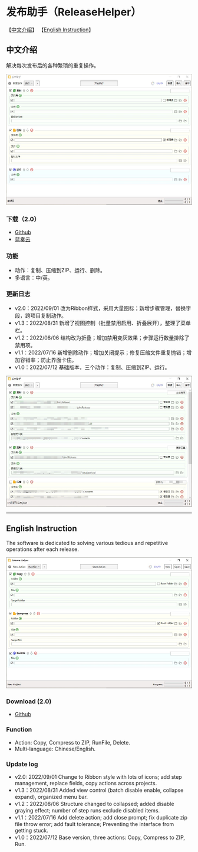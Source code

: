 # 发布助手（ReleaseHelper）

【[中文介绍](https://github.com/tp1415926535/ReleaseHelper#%E4%B8%AD%E6%96%87%E4%BB%8B%E7%BB%8D)】 【[English Instruction](https://github.com/tp1415926535/ReleaseHelper#english-instruction)】    

## 中文介绍

解决每次发布后的各种繁琐的重复操作。     

![图](https://github.com/tp1415926535/ReleaseHelper/blob/main/%E6%88%AA%E5%9B%BE/%E5%8F%91%E5%B8%83%E5%8A%A9%E6%89%8B1.jpg)   


### 下载（2.0）  
* [Github](https://github.com/tp1415926535/ReleaseHelper/raw/main/%E5%8F%91%E5%B8%83%E5%8A%A9%E6%89%8B%EF%BC%88ReleaseHelper%EF%BC%89v2.0.zip)   
* [蓝奏云](https://wwp.lanzouw.com/iE6TS0aqt3sh)

### 功能
* 动作：复制、压缩到ZIP、运行、删除。   
* 多语言：中/英。   

### 更新日志   
* v2.0：2022/09/01 改为Ribbon样式，采用大量图标；新增步骤管理，替换字段，跨项目复制动作。
* v1.3：2022/08/31 新增了视图控制（批量禁用启用、折叠展开），整理了菜单栏。
* v1.2：2022/08/06 结构改为折叠；增加禁用变灰效果；步骤运行数量排除了禁用项。
* v1.1：2022/07/16 新增删除动作；增加关闭提示；修复压缩文件重复抛错；增加容错率；防止界面卡住。   
* v1.0：2022/07/12 基础版本，三个动作：复制、压缩到ZIP、运行。    
 
![图](https://github.com/tp1415926535/ReleaseHelper/blob/main/%E6%88%AA%E5%9B%BE/%E5%8F%91%E5%B8%83%E5%8A%A9%E6%89%8B%20%E6%95%B0%E6%8D%AE.jpg)     

---

## English Instruction
  
The software is dedicated to solving various tedious and repetitive operations after each release.        

![图](https://github.com/tp1415926535/ReleaseHelper/blob/main/%E6%88%AA%E5%9B%BE/%E5%8F%91%E5%B8%83%E5%8A%A9%E6%89%8B2.jpg)    

### Download (2.0)   
* [Github](https://github.com/tp1415926535/ReleaseHelper/raw/main/%E5%8F%91%E5%B8%83%E5%8A%A9%E6%89%8B%EF%BC%88ReleaseHelper%EF%BC%89v2.0.zip)

### Function
* Action: Copy, Compress to ZIP, RunFile, Delete.   
* Multi-language: Chinese/English.   

### Update log     
* v2.0: 2022/09/01 Change to Ribbon style with lots of icons; add step management, replace fields, copy actions across projects.
* v1.3：2022/08/31 Added view control (batch disable enable, collapse expand), organized menu bar.
* v1.2：2022/08/06 Structure changed to collapsed; added disable graying effect; number of step runs exclude disabled items. 
* v1.1：2022/07/16 Add delete action; add close prompt; fix duplicate zip file throw error; add fault tolerance; Preventing the interface from getting stuck.    
* v1.0：2022/07/12 Base version, three actions: Copy, Compress to ZIP, Run.    


